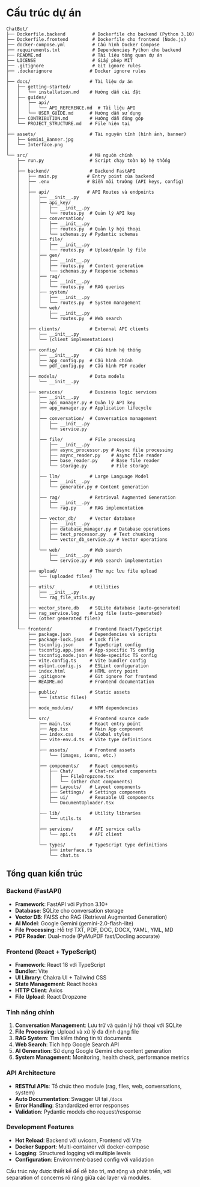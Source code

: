 # Cấu trúc dự án

```
ChatBot/
├── Dockerfile.backend          # Dockerfile cho backend (Python 3.10)
├── Dockerfile.frontend         # Dockerfile cho frontend (Node.js)
├── docker-compose.yml          # Cấu hình Docker Compose
├── requirements.txt            # Dependencies Python cho backend
├── README.md                   # Tài liệu tổng quan dự án
├── LICENSE                     # Giấy phép MIT
├── .gitignore                  # Git ignore rules
├── .dockerignore              # Docker ignore rules
│
├── docs/                      # Tài liệu dự án
│   ├── getting-started/
│   │   └── installation.md    # Hướng dẫn cài đặt
│   ├── guides/
│   │   ├── api/
│   │   │   └── API_REFERENCE.md  # Tài liệu API
│   │   └── USER_GUIDE.md      # Hướng dẫn sử dụng
│   ├── CONTRIBUTION.md        # Hướng dẫn đóng góp
│   └── PROJECT_STRUCTURE.md   # File hiện tại
│
├── assets/                    # Tài nguyên tĩnh (hình ảnh, banner)
│   ├── Gemini_Banner.jpg
│   └── Interface.png
│
└── src/                       # Mã nguồn chính
    ├── run.py                 # Script chạy toàn bộ hệ thống
    │
    ├── backend/               # Backend FastAPI
    │   ├── main.py           # Entry point của backend
    │   ├── .env              # Biến môi trường (API keys, config)
    │   │
    │   ├── api/              # API Routes và endpoints
    │   │   ├── __init__.py
    │   │   ├── api_key/
    │   │   │   ├── __init__.py
    │   │   │   └── routes.py  # Quản lý API key
    │   │   ├── conversation/
    │   │   │   ├── __init__.py
    │   │   │   ├── routes.py  # Quản lý hội thoại
    │   │   │   └── schemas.py # Pydantic schemas
    │   │   ├── file/
    │   │   │   ├── __init__.py
    │   │   │   └── routes.py  # Upload/quản lý file
    │   │   ├── gen/
    │   │   │   ├── __init__.py
    │   │   │   ├── routes.py  # Content generation
    │   │   │   └── schemas.py # Response schemas
    │   │   ├── rag/
    │   │   │   ├── __init__.py
    │   │   │   └── routes.py  # RAG queries
    │   │   ├── system/
    │   │   │   ├── __init__.py
    │   │   │   └── routes.py  # System management
    │   │   └── web/
    │   │       ├── __init__.py
    │   │       └── routes.py  # Web search
    │   │
    │   ├── clients/           # External API clients
    │   │   ├── __init__.py
    │   │   └── (client implementations)
    │   │
    │   ├── config/            # Cấu hình hệ thống
    │   │   ├── __init__.py
    │   │   ├── app_config.py  # Cấu hình chính
    │   │   └── pdf_config.py  # Cấu hình PDF reader
    │   │
    │   ├── models/            # Data models
    │   │   └── __init__.py
    │   │
    │   ├── services/          # Business logic services
    │   │   ├── __init__.py
    │   │   ├── api_manager.py # Quản lý API key
    │   │   ├── app_manager.py # Application lifecycle
    │   │   │
    │   │   ├── conversation/  # Conversation management
    │   │   │   ├── __init__.py
    │   │   │   └── service.py
    │   │   │
    │   │   ├── file/          # File processing
    │   │   │   ├── __init__.py
    │   │   │   ├── async_processor.py # Async file processing
    │   │   │   ├── async_reader.py    # Async file reader
    │   │   │   ├── base_reader.py     # Base file reader
    │   │   │   └── storage.py         # File storage
    │   │   │
    │   │   ├── llm/           # Large Language Model
    │   │   │   ├── __init__.py
    │   │   │   └── generator.py # Content generation
    │   │   │
    │   │   ├── rag/           # Retrieval Augmented Generation
    │   │   │   ├── __init__.py
    │   │   │   └── rag.py     # RAG implementation
    │   │   │
    │   │   ├── vector_db/     # Vector database
    │   │   │   ├── __init__.py
    │   │   │   ├── database_manager.py # Database operations
    │   │   │   ├── text_processor.py   # Text chunking
    │   │   │   └── vector_db_service.py # Vector operations
    │   │   │
    │   │   └── web/           # Web search
    │   │       ├── __init__.py
    │   │       └── service.py # Web search implementation
    │   │
    │   ├── upload/            # Thư mục lưu file upload
    │   │   └── (uploaded files)
    │   │
    │   ├── utils/             # Utilities
    │   │   ├── __init__.py
    │   │   └── rag_file_utils.py
    │   │
    │   ├── vector_store.db    # SQLite database (auto-generated)
    │   ├── rag_service.log    # Log file (auto-generated)
    │   └── (other generated files)
    │
    └── frontend/              # Frontend React/TypeScript
        ├── package.json       # Dependencies và scripts
        ├── package-lock.json  # Lock file
        ├── tsconfig.json      # TypeScript config
        ├── tsconfig.app.json  # App-specific TS config
        ├── tsconfig.node.json # Node-specific TS config
        ├── vite.config.ts     # Vite bundler config
        ├── eslint.config.js   # ESLint configuration
        ├── index.html         # HTML entry point
        ├── .gitignore         # Git ignore for frontend
        ├── README.md          # Frontend documentation
        │
        ├── public/            # Static assets
        │   └── (static files)
        │
        ├── node_modules/      # NPM dependencies
        │
        └── src/               # Frontend source code
            ├── main.tsx       # React entry point
            ├── App.tsx        # Main App component
            ├── index.css      # Global styles
            ├── vite-env.d.ts  # Vite type definitions
            │
            ├── assets/        # Frontend assets
            │   └── (images, icons, etc.)
            │
            ├── components/    # React components
            │   ├── Chat/      # Chat-related components
            │   │   ├── FileDropzone.tsx
            │   │   └── (other chat components)
            │   ├── Layouts/   # Layout components
            │   ├── Settings/  # Settings components
            │   ├── ui/        # Reusable UI components
            │   └── DocumentUploader.tsx
            │
            ├── lib/           # Utility libraries
            │   └── utils.ts
            │
            ├── services/      # API service calls
            │   └── api.ts     # API client
            │
            └── types/         # TypeScript type definitions
                ├── interface.ts
                └── chat.ts
```

## Tổng quan kiến trúc

### Backend (FastAPI)
- **Framework**: FastAPI với Python 3.10+
- **Database**: SQLite cho conversation storage
- **Vector DB**: FAISS cho RAG (Retrieval Augmented Generation)
- **AI Model**: Google Gemini (gemini-2.0-flash-lite)
- **File Processing**: Hỗ trợ TXT, PDF, DOC, DOCX, YAML, YML, MD
- **PDF Reader**: Dual-mode (PyMuPDF fast/Docling accurate)

### Frontend (React + TypeScript)
- **Framework**: React 18 với TypeScript
- **Bundler**: Vite
- **UI Library**: Chakra UI + Tailwind CSS
- **State Management**: React hooks
- **HTTP Client**: Axios
- **File Upload**: React Dropzone

### Tính năng chính

1. **Conversation Management**: Lưu trữ và quản lý hội thoại với SQLite
2. **File Processing**: Upload và xử lý đa định dạng file
3. **RAG System**: Tìm kiếm thông tin từ documents
4. **Web Search**: Tích hợp Google Search API
5. **AI Generation**: Sử dụng Google Gemini cho content generation
6. **System Management**: Monitoring, health check, performance metrics

### API Architecture
- **RESTful APIs**: Tổ chức theo module (rag, files, web, conversations, system)
- **Auto Documentation**: Swagger UI tại `/docs`
- **Error Handling**: Standardized error responses
- **Validation**: Pydantic models cho request/response

### Development Features
- **Hot Reload**: Backend với uvicorn, Frontend với Vite
- **Docker Support**: Multi-container với docker-compose
- **Logging**: Structured logging với multiple levels
- **Configuration**: Environment-based config với validation

Cấu trúc này được thiết kế để dễ bảo trì, mở rộng và phát triển, với separation of concerns rõ ràng giữa các layer và modules.
